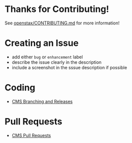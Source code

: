 # Thanks for Contributing!

See [openstax/CONTRIBUTING.md](https://github.com/openstax/napkin-notes/blob/master/CONTRIBUTING.md) for more information!


# Creating an Issue

- add either `bug` or `enhancement` label
- describe the issue clearly in the description
- include a screenshot in the sssue description if possible

# Coding

* [CMS Branching and Releases](https://openstax.atlassian.net/wiki/spaces/BIT/pages/2207219713/CMS+Branching+and+Releases)

# Pull Requests

* [CMS Pull Requests](https://openstax.atlassian.net/wiki/spaces/BIT/pages/2207252512/CMS+Pull+Requests)